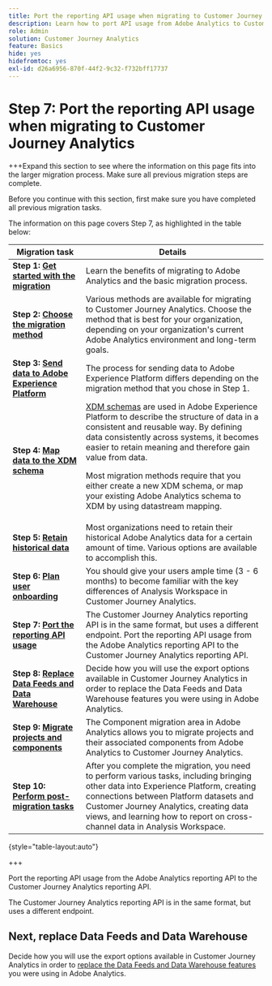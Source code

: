 ```yaml
---
title: Port the reporting API usage when migrating to Customer Journey Analytics
description: Learn how to port API usage from Adobe Analytics to Customer Journey Analytics
role: Admin
solution: Customer Journey Analytics
feature: Basics
hide: yes
hidefromtoc: yes
exl-id: d26a6956-870f-44f2-9c32-f732bff17737
---
```

# Step 7: Port the reporting API usage when migrating to Customer Journey Analytics

+++Expand this section to see where the information on this page fits into the larger migration process. Make sure all previous migration steps are complete.

Before you continue with this section, first make sure you have completed all previous migration tasks.

The information on this page covers Step 7, as highlighted in the table below: 

| Migration task | Details |
|---------|----------|
| **Step 1: [Get started with the migration](/help/getting-started/cja-migration/cja-migration-getstarted.md)** | Learn the benefits of migrating to Adobe Analytics and the basic migration process. |
| **Step 2: [Choose the migration method](/help/getting-started/cja-migration/cja-migration-method.md)** | Various methods are available for migrating to Customer Journey Analytics. Choose the method that is best for your organization, depending on your organization's current Adobe Analytics environment and long-term goals. | 
| **Step 3: [Send data to Adobe Experience Platform](/help/getting-started/cja-migration/cja-migration-send-to-platform.md)** | The process for sending data to Adobe Experience Platform differs depending on the migration method that you chose in Step 1. | 
| **Step 4: [Map data to the XDM schema](/help/getting-started/cja-migration/cja-migration-xdm.md)** | [XDM schemas](https://experienceleague.adobe.com/en/docs/experience-platform/xdm/home#xdm-schemas) are used in Adobe Experience Platform to describe the structure of data in a consistent and reusable way. By defining data consistently across systems, it becomes easier to retain meaning and therefore gain value from data.<p>Most migration methods require that you either create a new XDM schema, or map your existing Adobe Analytics schema to XDM by using datastream mapping.</p>  |
| **Step 5: [Retain historical data](/help/getting-started/cja-migration/cja-migration-historical-data.md)** | Most organizations need to retain their historical Adobe Analytics data for a certain amount of time. Various options are available to accomplish this. | 
| **Step 6: [Plan user onboarding](/help/getting-started/cja-migration/cja-migration-onboarding.md)** | You should give your users ample time (3 - 6 months) to become familiar with the key differences of Analysis Workspace in Customer Journey Analytics. | 
| <span class="preview">**Step 7: [Port the reporting API usage](/help/getting-started/cja-migration/cja-migration-api.md)**</span> | <span class="preview">The Customer Journey Analytics reporting API is in the same format, but uses a different endpoint. Port the reporting API usage from the Adobe Analytics reporting API to the Customer Journey Analytics reporting API.</span> | 
| **Step 8: [Replace Data Feeds and Data Warehouse](/help/getting-started/cja-migration/cja-migration-export-options.md)** | Decide how you will use the export options available in Customer Journey Analytics in order to replace the Data Feeds and Data Warehouse features you were using in Adobe Analytics.  |
| **Step 9: [Migrate projects and components](/help/getting-started/cja-migration/cja-migration-projects.md)** | The Component migration area in Adobe Analytics allows you to migrate projects and their associated components from Adobe Analytics to Customer Journey Analytics.  |
| **Step 10: [Perform post-migration tasks](/help/getting-started/cja-getting-started.md)** | After you complete the migration, you need to perform various tasks, including bringing other data into Experience Platform, creating connections between Platform datasets and Customer Journey Analytics, creating data views, and learning how to report on cross-channel data in Analysis Workspace.  |

{style="table-layout:auto"}

+++

Port the reporting API usage from the Adobe Analytics reporting API to the Customer Journey Analytics reporting API. 

The Customer Journey Analytics reporting API is in the same format, but uses a different endpoint.

## Next, replace Data Feeds and Data Warehouse

Decide how you will use the export options available in Customer Journey Analytics in order to [replace the Data Feeds and Data Warehouse features](/help/getting-started/cja-migration/cja-migration-export-options.md) you were using in Adobe Analytics.
